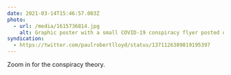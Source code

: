 ```yaml
---
date: 2021-03-14T15:46:57.003Z
photo:
  - url: /media/1615736814.jpg
    alt: Graphic poster with a small COVID-19 conspiracy flyer posted on it.
syndication:
  - https://twitter.com/paulrobertlloyd/status/1371126389819195397
---
```

Zoom in for the conspiracy theory.
